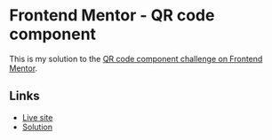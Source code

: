 # Frontend Mentor - QR code component

This is my solution to the [QR code component challenge on Frontend Mentor](https://www.frontendmentor.io/challenges/qr-code-component-iux_sIO_H).

## Links

- [Live site](https://micheldrv.github.io/fm-qrcode/)
- [Solution](https://www.frontendmentor.io/solutions/qr-code-component-b7frLMERse)
